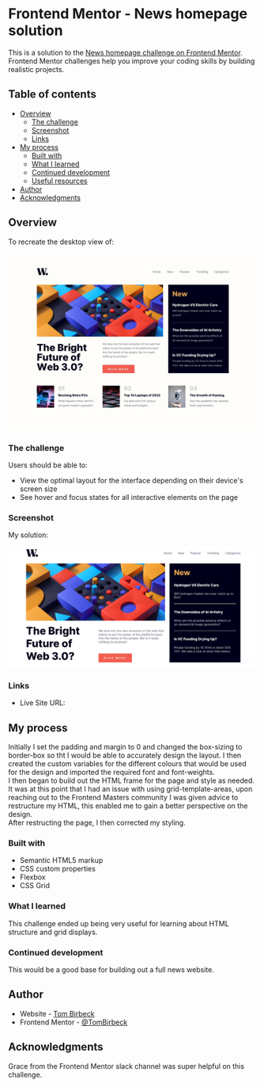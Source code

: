 # Frontend Mentor - News homepage solution

This is a solution to the [News homepage challenge on Frontend Mentor](https://www.frontendmentor.io/challenges/news-homepage-H6SWTa1MFl). Frontend Mentor challenges help you improve your coding skills by building realistic projects. 

## Table of contents

- [Overview](#overview)
  - [The challenge](#the-challenge)
  - [Screenshot](#screenshot)
  - [Links](#links)
- [My process](#my-process)
  - [Built with](#built-with)
  - [What I learned](#what-i-learned)
  - [Continued development](#continued-development)
  - [Useful resources](#useful-resources)
- [Author](#author)
- [Acknowledgments](#acknowledgments)

## Overview

To recreate the desktop view of: 

![](./design/desktop-design.jpg)

### The challenge

Users should be able to:

- View the optimal layout for the interface depending on their device's screen size
- See hover and focus states for all interactive elements on the page

### Screenshot

My solution:

![](./assets/images/screenshot.PNG)


### Links

<!-- - Solution URL: [Add solution URL here](https://your-solution-url.com) -->
- Live Site URL: [](https://tombirbeck.github.io/frontend-mentor-news-homepage/)

## My process

Initially I set the padding and margin to 0 and changed the box-sizing to border-box so tht I would be able to accurately design the layout. I then created the custom variables for the different colours that would be used for the design and imported the required font and font-weights.\
I then began to build out the HTML frame for the page and style as needed. It was at this point that I had an issue with using grid-template-areas, upon reaching out to the Frontend Masters community I was given advice to restructure my HTML, this enabled me to gain a better perspective on the design.\
After restructing the page, I then corrected my styling.
### Built with

- Semantic HTML5 markup
- CSS custom properties
- Flexbox
- CSS Grid

### What I learned

This challenge ended up being very useful for learning about HTML structure and grid displays.

### Continued development

This would be a good base for building out a full news website.

## Author

- Website - [Tom Birbeck](https://portfolio-tombirbeck.vercel.app/)
- Frontend Mentor - [@TomBirbeck](https://www.frontendmentor.io/profile/TomBirbeck)

## Acknowledgments

Grace from the Frontend Mentor slack channel was super helpful on this challenge.
